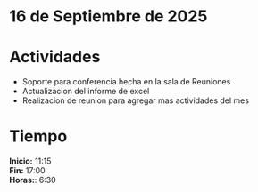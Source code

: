#  16 de Septiembre de 2025

# Actividades

- Soporte para conferencia hecha en la sala de Reuniones
- Actualizacion del informe de excel
- Realizacion de reunion para agregar mas actividades del mes

# Tiempo

**Inicio:** 11:15  
**Fin:** 17:00  
**Horas:**: 6:30   

